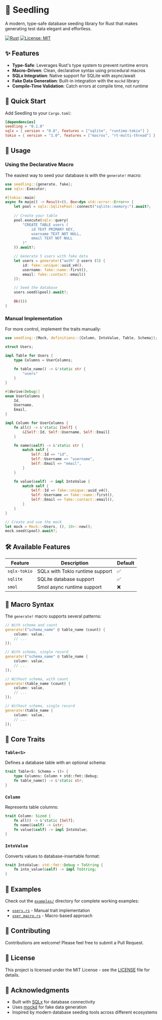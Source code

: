 # 🌱 Seedling

A modern, type-safe database seeding library for Rust that makes generating test data elegant and effortless.

[![Rust](https://img.shields.io/badge/rust-1.89+-orange.svg)](https://www.rust-lang.org)
[![License: MIT](https://img.shields.io/badge/License-MIT-yellow.svg)](LICENSE)

## ✨ Features

- **Type-Safe**: Leverages Rust's type system to prevent runtime errors
- **Macro-Driven**: Clean, declarative syntax using procedural macros
- **SQLx Integration**: Native support for SQLite with async/await
- **Fake Data Generation**: Built-in integration with the `mockd` library
- **Compile-Time Validation**: Catch errors at compile time, not runtime

## 🚀 Quick Start

Add Seedling to your `Cargo.toml`:

```toml
[dependencies]
seedling = "0.1.0"
sqlx = { version = "0.8", features = ["sqlite", "runtime-tokio"] }
tokio = { version = "1.0", features = ["macros", "rt-multi-thread"] }
```

## 📖 Usage

### Using the Declarative Macro

The easiest way to seed your database is with the `generate!` macro:

```rust
use seedling::{generate, fake};
use sqlx::Executor;

#[tokio::main]
async fn main() -> Result<(), Box<dyn std::error::Error>> {
    let pool = sqlx::SqlitePool::connect("sqlite::memory:").await?;
    
    // Create your table
    pool.execute(sqlx::query(
        "CREATE TABLE users (
            id TEXT PRIMARY KEY, 
            username TEXT NOT NULL, 
            email TEXT NOT NULL
        )"
    )).await?;

    // Generate 5 users with fake data
    let users = generate!("auth" @ users (5) {
        id: fake::unique::uuid_v4(),
        username: fake::name::first(),
        email: fake::contact::email()
    });

    // Seed the database
    users.seed(&pool).await?;
    
    Ok(())
}
```

### Manual Implementation

For more control, implement the traits manually:

```rust
use seedling::{Mock, definitions::{Column, IntoValue, Table, Schema}};

struct Users;

impl Table for Users {
    type Columns = UserColumns;
    
    fn table_name() -> &'static str {
        "users"
    }
}

#[derive(Debug)]
enum UserColumns {
    Id,
    Username,
    Email,
}

impl Column for UserColumns {
    fn all() -> &'static [Self] {
        &[Self::Id, Self::Username, Self::Email]
    }

    fn name(&self) -> &'static str {
        match self {
            Self::Id => "id",
            Self::Username => "username", 
            Self::Email => "email",
        }
    }

    fn value(&self) -> impl IntoValue {
        match self {
            Self::Id => fake::unique::uuid_v4(),
            Self::Username => fake::name::first(),
            Self::Email => fake::contact::email(),
        }
    }
}

// Create and use the mock
let mock = Mock::<Users, (), 10>::new();
mock.seed(&pool).await?;
```

## 🛠️ Available Features

| Feature | Description | Default |
|---------|-------------|---------|
| `sqlx-tokio` | SQLx with Tokio runtime support | ✅ |
| `sqlite` | SQLite database support | ✅ |
| `smol` | Smol async runtime support | ❌ |

## 🎯 Macro Syntax

The `generate!` macro supports several patterns:

```rust
// With schema and count
generate!("schema_name" @ table_name (count) { 
    column: value,
    // ...
});

// With schema, single record
generate!("schema_name" @ table_name { 
    column: value,
    // ...
});

// Without schema, with count
generate!(table_name (count) { 
    column: value,
    // ...
});

// Without schema, single record
generate!(table_name { 
    column: value,
    // ...
});
```

## 🔧 Core Traits

### `Table<S>`
Defines a database table with an optional schema:
```rust
trait Table<S: Schema = ()> {
    type Columns: Column + std::fmt::Debug;
    fn table_name() -> &'static str;
}
```

### `Column`
Represents table columns:
```rust
trait Column: Sized {
    fn all() -> &'static [Self];
    fn name(&self) -> &str;
    fn value(&self) -> impl IntoValue;
}
```

### `IntoValue`
Converts values to database-insertable format:
```rust
trait IntoValue: std::fmt::Debug + ToString {
    fn into_value(&self) -> impl ToString;
}
```

## 📝 Examples

Check out the [`examples/`](examples/) directory for complete working examples:

- [`users.rs`](examples/users.rs) - Manual trait implementation
- [`user_macro.rs`](examples/user_macro.rs) - Macro-based approach

## 🤝 Contributing

Contributions are welcome! Please feel free to submit a Pull Request.

## 📄 License

This project is licensed under the MIT License - see the [LICENSE](LICENSE) file for details.

## 🙏 Acknowledgments

- Built with [SQLx](https://github.com/launchbadge/sqlx) for database connectivity
- Uses [mockd](https://crates.io/crates/mockd) for fake data generation
- Inspired by modern database seeding tools across different ecosystems
